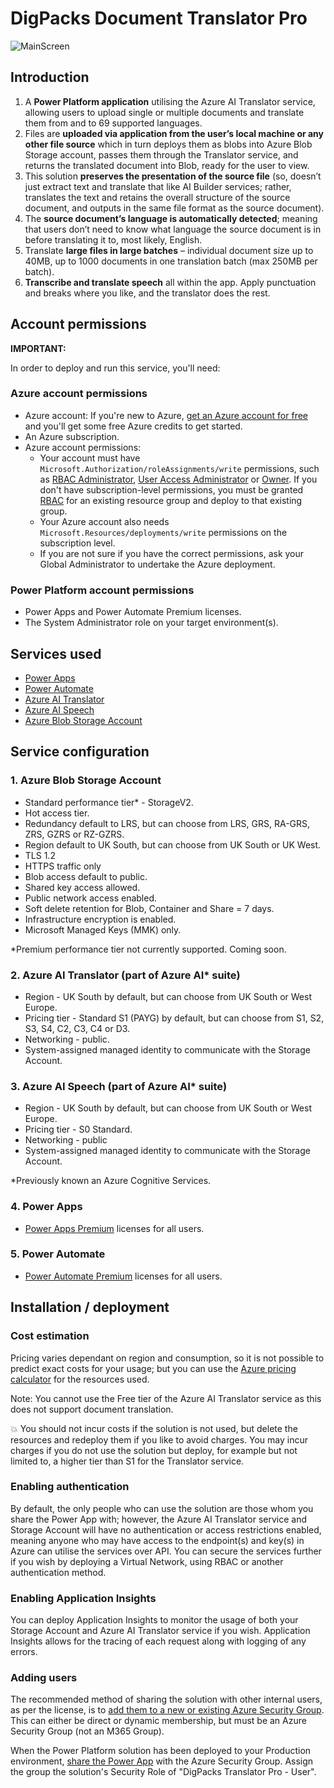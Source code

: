 # DigPacks Document Translator Pro

![MainScreen](https://github.com/DigPacksPhilMVP/digpacks-translator-pro/assets/147208426/dda1013f-9e69-44f1-8614-22165d960eb3)


## Introduction
1)  A <b>Power Platform application</b> utilising the Azure AI Translator service, allowing users to upload single or multiple documents and translate them from and to 69 supported languages. 
2) Files are <b>uploaded via application from the user’s local machine or any other file source</b> which in turn deploys them as blobs into Azure Blob Storage account, passes them through the Translator service, and returns the translated document into Blob, ready for the user to view. 
3) This solution <b>preserves the presentation of the source file</b> (so, doesn’t just extract text and translate that like AI Builder services; rather, translates the text and retains the overall structure of the source document, and outputs in the same file format as the source document).
4) The <b>source document’s language is automatically detected</b>; meaning that users don’t need to know what language the source document is in before translating it to, most likely, English. 
5) Translate <b>large files in large batches</b> – individual document size up to 40MB, up to 1000 documents in one translation batch (max 250MB per batch).
6) <b>Transcribe and translate speech</b> all within the app. Apply punctuation and breaks where you like, and the translator does the rest.

## Account permissions

<b>IMPORTANT:</b>

In order to deploy and run this service, you'll need:

### Azure account permissions

- Azure account: If you're new to Azure, [get an Azure account for free](https://azure.microsoft.com/en-us/free/) and you'll get some free Azure credits to get started.
- An Azure subscription.
- Azure account permissions:
  - Your account must have ``` Microsoft.Authorization/roleAssignments/write ``` permissions, such as [RBAC Administrator](https://learn.microsoft.com/azure/role-based-access-control/built-in-roles#role-based-access-control-administrator-preview), [User Access Administrator](https://learn.microsoft.com/azure/role-based-access-control/built-in-roles#user-access-administrator) or [Owner](https://learn.microsoft.com/azure/role-based-access-control/built-in-roles#owner). If you don't have subscription-level permissions, you must be granted [RBAC](https://learn.microsoft.com/azure/role-based-access-control/built-in-roles#role-based-access-control-administrator-preview) for an existing resource group and deploy to that existing group.
  - Your Azure account also needs ``` Microsoft.Resources/deployments/write ``` permissions on the subscription level.
  - If you are not sure if you have the correct permissions, ask your Global Administrator to undertake the Azure deployment.

### Power Platform account permissions
- Power Apps and Power Automate Premium licenses.
- The System Administrator role on your target environment(s). 

## Services used
- [Power Apps](https://www.microsoft.com/en-us/power-platform/products/power-apps)
- [Power Automate](https://powerautomate.microsoft.com/en-gb/)
- [Azure AI Translator](https://azure.microsoft.com/en-us/pricing/details/cognitive-services/translator/)
- [Azure AI Speech](https://azure.microsoft.com/en-us/products/ai-services/ai-speech)
- [Azure Blob Storage Account](https://azure.microsoft.com/en-gb/products/storage/blobs/)

## Service configuration
### 1. Azure Blob Storage Account
- Standard performance tier* - StorageV2.
- Hot access tier.
- Redundancy default to LRS, but can choose from LRS, GRS, RA-GRS, ZRS, GZRS or RZ-GZRS.
- Region default to UK South, but can choose from UK South or UK West.
- TLS 1.2
- HTTPS traffic only
- Blob access default to public.
- Shared key access allowed.
- Public network access enabled.
- Soft delete retention for Blob, Container and Share = 7 days.
- Infrastructure encryption is enabled.
- Microsoft Managed Keys (MMK) only.

*Premium performance tier not currently supported. Coming soon. 

### 2. Azure AI Translator (part of Azure AI* suite)
- Region - UK South by default, but can choose from UK South or West Europe.
- Pricing tier - Standard S1 (PAYG) by default, but can choose from S1, S2, S3, S4, C2, C3, C4 or D3.
- Networking - public.
- System-assigned managed identity to communicate with the Storage Account.

### 3. Azure AI Speech (part of Azure AI* suite)

- Region - UK South by default, but can choose from UK South or West Europe.
- Pricing tier - S0 Standard.
- Networking - public
- System-assigned managed identity to communicate with the Storage Account.

*Previously known an Azure Cognitive Services.

### 4. Power Apps
- [Power Apps Premium](https://powerapps.microsoft.com/en-us/pricing/) licenses for all users.

### 5. Power Automate
- [Power Automate Premium](https://powerautomate.microsoft.com/en-us/pricing/) licenses for all users.

## Installation / deployment

### Cost estimation
Pricing varies dependant on region and consumption, so it is not possible to predict exact costs for your usage; but you can use the [Azure pricing calculator](https://azure.com/e/8ffbe5b1919c4c72aed89b022294df76) for the resources used.

Note: You cannot use the Free tier of the Azure AI Translator service as this does not support document translation. 

:boom: You should not incur costs if the solution is not used, but delete the resources and redeploy them if you like to avoid charges. You may incur charges if you do not use the solution but deploy, for example but not limited to, a higher tier than S1 for the Translator service.

### Enabling authentication
By default, the only people who can use the solution are those whom you share the Power App with; however, the Azure AI Translator service and Storage Account will have no authentication or access restrictions enabled, meaning anyone who may have access to the endpoint(s) and key(s) in Azure can utilise the services over API. You can secure the services further if you wish by deploying a Virtual Network, using RBAC or another authentication method.

### Enabling Application Insights
You can deploy Application Insights to monitor the usage of both your Storage Account and Azure AI Translator service if you wish. Application Insights allows for the tracing of each request along with logging of any errors. 

### Adding users

The recommended method of sharing the solution with other internal users, as per the license, is to [add them to a new or existing Azure Security Group](https://learn.microsoft.com/en-us/entra/fundamentals/how-to-manage-groups). This can either be direct or dynamic membership, but must be an Azure Security Group (not an M365 Group). 

When the Power Platform solution has been deployed to your Production environment, [share the Power App](https://learn.microsoft.com/en-us/power-apps/maker/canvas-apps/share-app) with the Azure Security Group. Assign the group the solution's Security Role of "DigPacks Translator Pro - User". 






